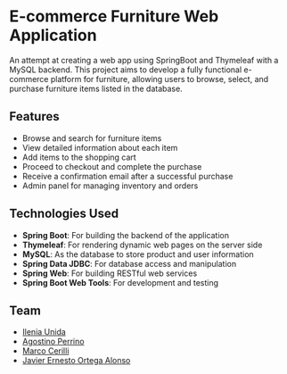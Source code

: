 # E-commerce Furniture Web Application

An attempt at creating a web app using SpringBoot and Thymeleaf with a MySQL backend.
This project aims to develop a fully functional e-commerce platform for furniture, allowing users to browse, select, and purchase furniture items listed in the database.

## Features
- Browse and search for furniture items
-  View detailed information about each item
- Add items to the shopping cart
-  Proceed to checkout and complete the purchase
- Receive a confirmation email after a successful purchase
- Admin panel for managing inventory and orders

## Technologies Used 
- **Spring Boot**: For building the backend of the application
- **Thymeleaf**: For rendering dynamic web pages on the server side
- **MySQL**: As the database to store product and user information 
- **Spring Data JDBC**: For database access and manipulation
- **Spring Web**: For building RESTful web services
- **Spring Boot Web Tools**: For development and testing

## Team

- [Ilenia Unida](https://github.com/ilenia-unida)
- [Agostino Perrino](https://github.com/Agostino-P)
- [Marco Cerilli](https://github.com/MarcoCerilli)
- [Javier Ernesto Ortega Alonso](https://github.com/JavierErnestoOrtegaAlonso)

